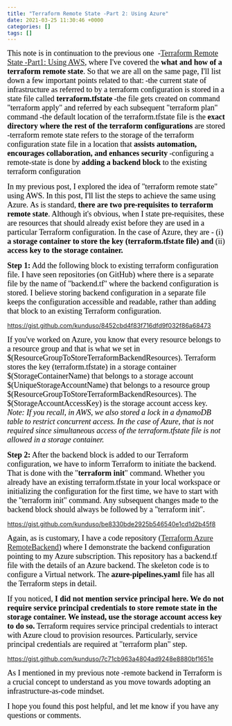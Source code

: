 ```yaml
---
title: "Terraform Remote State -Part 2: Using Azure"
date: 2021-03-25 11:30:46 +0000
categories: []
tags: []
---
```


<span style="font-size:18px;"><span style="font-family:calibri;"><span style="color:#000000;">This note is in continuation to the previous one  -<a href="https://skundunotes.com/2021/03/12/terraform-remote-state-part-1-using-aws/" target="_blank" rel="noopener">Terraform Remote State -Part1: Using AWS</a>, where I've covered the <strong>what and how of a terraform remote state</strong>. So that we are all on the same page, I'll list down a few important points related to that:</span></span></span>
<span style="font-size:18px;"><span style="font-family:calibri;"><span style="color:#000000;">-the current state of infrastructure as referred to by a terraform configuration is stored in a state file called <strong>terraform.tfstate</strong></span></span></span>
<span style="font-size:18px;"><span style="font-family:calibri;"><span style="color:#000000;">-the file gets created on command "terraform apply" and referred by each subsequent "terraform plan" command</span></span></span>
<span style="font-size:18px;"><span style="font-family:calibri;"><span style="color:#000000;">-the default location of the terraform.tfstate file is the <strong>exact directory where the rest of the terraform configurations</strong> are stored</span></span></span>
<span style="font-size:18px;"><span style="font-family:calibri;"><span style="color:#000000;">-terraform remote state refers to the storage of the terraform configuration state file in a location that <strong>assists automation, encourages collaboration, and enhances security</strong></span></span></span>
<span style="font-size:18px;"><span style="font-family:calibri;"><span style="color:#000000;">-configuring a remote-state is done by<strong> adding a backend block</strong> to the existing terraform configuration</span></span></span>

<span style="font-size:18px;"><span style="font-family:calibri;"><span style="color:#000000;">In my previous post, I explored the idea of "terraform remote state" using AWS. In this post, I'll list the steps to achieve the same using Azure.</span></span></span>
<span style="font-size:18px;"><span style="font-family:calibri;"><span style="color:#000000;">As is standard, <strong>there are two pre-requisites to terraform remote state</strong>. Although it's obvious, when I state pre-requisites, these are resources that should already exist before they are used in a particular Terraform configuration. In the case of Azure, they are - (i) <strong>a storage container to store the key (terraform.tfstate file) and</strong> (ii) <strong>access key to the storage container.</strong></span></span></span>

<span style="font-size:18px;"><span style="font-family:calibri;"><span style="color:#000000;"><strong>Step 1:</strong> Add the following block to existing terraform configuration file. I have seen repositories (on GitHub) where there is a separate file by the name of "backend.tf" where the backend configuration is stored. I believe storing backend configuration in a separate file keeps the configuration accessible and readable, rather than adding that block to an existing Terraform configuration.</span></span></span>

https://gist.github.com/kunduso/8452cbd4f83f716dfd9f032f86a68473

<span style="font-size:18px;"><span style="font-family:calibri;"><span style="color:#000000;">If you've worked on Azure, you know that every resource belongs to a resource group and that is what we set in $(ResourceGroupToStoreTerraformBackendResources). Terraform stores the key (terraform.tfstate) in a storage container $(StorageContainerName) that belongs to a storage account $(UniqueStorageAccountName) that belongs to a resource group $(ResourceGroupToStoreTerraformBackendResources). The $(StorageAccountAccessKey) is the storage account access key.</span></span></span>
<em><span style="font-size:18px;"><span style="font-family:calibri;"><span style="color:#000000;">Note: If you recall, in AWS, we also stored a lock in a dynamoDB table to restrict concurrent access. In the case of Azure, that is not required since simultaneous access of the terraform.tfstate file is not allowed in a storage container.</span></span></span></em>

<span style="font-size:18px;"><span style="font-family:calibri;"><span style="color:#000000;"><strong>Step 2:</strong> After the backend block is added to our Terraform configuration, we have to inform Terraform to initiate the backend. That is done with the "<strong>terraform init</strong>" command. Whether you already have an existing terraform.tfstate in your local workspace or initializing the configuration for the first time, we have to start with the "terraform init" command. </span></span></span><span style="font-size:18px;"><span style="font-family:calibri;"><span style="color:#000000;">Any subsequent changes made to the backend block should always be followed by a "terraform init".</span></span></span>

https://gist.github.com/kunduso/be8330bde2925b546540e1cd1d2b45f8

<span style="font-size:18px;"><span style="font-family:calibri;"><span style="color:#000000;">Again, as is customary, I have a code repository (<span style="text-decoration:underline;"><a href="https://github.com/kunduso/Terraform-Azure-RemoteBackend" target="_blank" rel="noopener">Terraform Azure RemoteBackend</a></span>) where I demonstrate the backend configuration pointing to my Azure subscription. This repository has a backend.tf file with the details of an Azure backend. The skeleton code is to configure a Virtual network. The <strong>azure-pipelines.yaml</strong> file has all the Terraform steps in detail.</span></span></span>

<span style="font-size:18px;"><span style="font-family:calibri;"><span style="color:#000000;">If you noticed, <strong>I did not mention service principal here. We do not require service principal credentials to store remote state in the storage container. We instead, use the storage account access key to do so.</strong> Terraform requires service principal credentials to interact with Azure cloud to provision resources. Particularly, service principal credentials are required at "terraform plan" step.</span></span></span>

https://gist.github.com/kunduso/7c71cb963a4804ad9248e8880bf1651e

<span style="font-size:18px;"><span style="font-family:calibri;"><span style="color:#000000;">As I mentioned in my previous note -remote backend in Terraform is a crucial concept to understand as you move towards adopting an infrastructure-as-code mindset.</span></span></span>

<span style="font-size:18px;"><span style="font-family:calibri;"><span style="color:#000000;">I hope you found this post helpful, and let me know if you have any questions or comments.</span></span></span>
